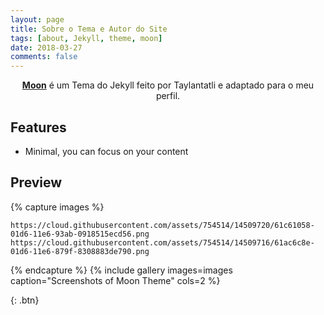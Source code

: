 ```yaml
---
layout: page
title: Sobre o Tema e Autor do Site
tags: [about, Jekyll, theme, moon]
date: 2018-03-27
comments: false
---
```

    
<center><a href="http://taylantatli.github.io/Moon"><b>Moon</b></a> é um Tema do Jekyll feito por Taylantatli e adaptado para o meu perfil.</center>

## Features
* Minimal, you can focus on your content


## Preview

{% capture images %}

    https://cloud.githubusercontent.com/assets/754514/14509720/61c61058-01d6-11e6-93ab-0918515ecd56.png
    https://cloud.githubusercontent.com/assets/754514/14509716/61ac6c8e-01d6-11e6-879f-8308883de790.png
{% endcapture %}
{% include gallery images=images caption="Screenshots of Moon Theme" cols=2 %}

{: .btn}
